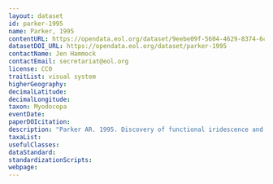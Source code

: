 ```yaml
---
layout: dataset
id: parker-1995
name: Parker, 1995
contentURL: https://opendata.eol.org/dataset/9eebe09f-5604-4629-8374-6cd54ccb4fb6/resource/091de372-3927-4dc1-b20c-50627e2e7429/download/parker.zip
datasetDOI_URL: https://opendata.eol.org/dataset/parker-1995
contactName: Jen Hammock
contactEmail: secretariat@eol.org
license: CC0
traitList: visual system
higherGeography:
decimalLatitude:
decimalLongitude:
taxon: Myodocopa
eventDate:
paperDOIcitation: 
description: "Parker AR. 1995. Discovery of functional iridescence and its coevolution with eyes in the phylogeny of Ostracoda (Crustacea). Proc. R. Soc. Lond. B 262, 349,Aei355.	https://www.jstor.org/stable/pdf/50116.pdf"
taxaList: 
usefulClasses:
dataStandard:
standardizationScripts:
webpage:
---
```


